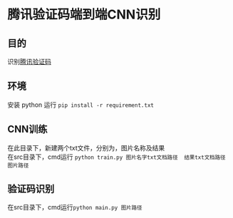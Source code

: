 # **腾讯验证码端到端CNN识别**
## 目的 ##
识别[腾讯验证码](http://captcha.qq.com/getimage)
## 环境
 安装 python
 运行 `pip install -r requirement.txt`  
## CNN训练
 在此目录下，新建两个txt文件，分别为，图片名称及结果  
 在src目录下，cmd运行 `python train.py 图片名字txt文档路径  结果txt文档路径 图片路径`
## 验证码识别
 在src目录下，cmd运行`python main.py 图片路径`  


 
 
  
